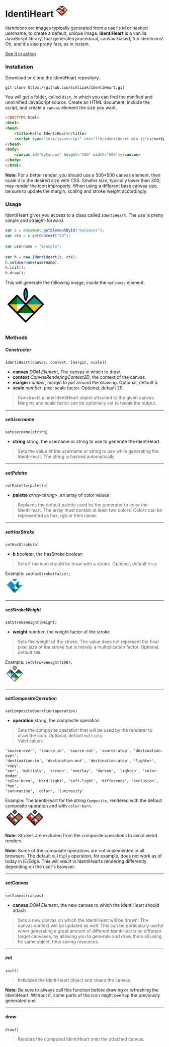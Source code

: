 IdentiHeart <img src="./img/identiheart.png" width="40">
===========

*Identicons* are images typically generated from a user's id or hashed username, to create a default, unique image.
**IdentiHeart** is a vanilla JavaScript library, that generates procedural, canvas-based, fun identicons!
Oh, and it's also pretty fast, as in instant.

[See it in action](http://schlipak.github.io/IdentiHeart/ "Demo")

### Installation
Download or clone the IdentiHeart repository.

```
git clone https://github.com/Schlipak/IdentiHeart.git
```

You will get a folder, called `dist`, in which you can find the minified and unminified JavaScript source.
Create an HTML document, include the script, and create a `canvas` element the size you want.

``` html
<!DOCTYPE html>
<html>
<head>
	<title>Hello IdentiHeart</title>
	<script type="text/javascript" src="lib/identiheart.min.js"></script>
</head>
<body>
	<canvas id="myCanvas" height="500" width="500"></canvas>
</body>
</html>
```

**Note**: For a better render, you should use a 500*500 canvas element, then scale it to the desired size with CSS. Smaller size, typically lower than 300, may render the icon improperly. When using a different base canvas size, be sure to update the margin, scaling and stroke weight accordingly.

### Usage
IdentiHeart gives you access to a class called `IdentiHeart`. The use is pretty simple and straight-forward.

``` javascript
var c = document.getElementById("myCanvas");
var ctx = c.getContext("2d");

var username = "Example";

var h = new IdentiHeart(c, ctx);
h.setUsername(username);
h.init();
h.draw();
```

This will generate the following image, inside the `myCanvas` element.<br />
<img src="./img/example.png" width="130">

### Methods
##### Constructor

```
IdentiHeart(canvas, context, [margin, scale])
```

* **canvas** *DOM Element*, The canvas in which to draw.<br/>
* **context** *CanvasRenderingContext2D*, the context of the canvas.<br/>
* **margin** *number*, margin to put around the drawing. Optional, default 5.<br/>
* **scale** *number*, pixel scale factor. Optional, default 20.

> Constructs a new IdentiHeart object attached to the given canvas. Margins and scale factor can be optionally set to tweak the output.

---

##### setUsername

```
setUsername(string)
```

* **string** *string*, the username or string to use to generate the IdentiHeart.

> Sets the value of the username or string to use while generating the IdentiHeart. The string is hashed automatically.

---

##### setPalette

```
setPalette(palette)
```

* **palette** *array&lt;string&gt;*, an array of color values

> Replaces the default palette used by the generator to color the IdentiHeart. The array must contain at least two colors. Colors can be represented as hex, rgb or html name.

---

##### setHasStroke

```
setHasStroke(b)
```

* **b** *boolean*, the hasStroke boolean

> Sets if the icon should be draw with a stroke. Optional, default `true`.

Example: `setHasStroke(false);`<br>
<img src="./img/nostroke.png" width="60">

---

##### setStrokeWeight

```
setStrokeWeight(weight)
```

* **weight** *number*, the weight factor of the stroke

> Sets the weight of the stroke. The value does not represent the final pixel size of the stroke but is merely a multiplication factor. Optional, default `500`.

Example: `setStrokeWeight(200);`<br>
<img src="./img/strokeweight.png" width="60">

---

##### setCompositeOperation

```
setCompositeOperation(operation)
```

* **operation** *string*, the composite operation

> Sets the composite operation that will be used by the renderer to draw the icon. Optional, default `multiply`.<br>
> Valid values:
```
'source-over', 'source-in', 'source-out', 'source-atop', 'destination-over',
'destination-in', 'destination-out', 'destination-atop', 'lighter', 'copy',
'xor', 'multiply', 'screen', 'overlay', 'darken', 'lighten', 'color-dodge',
'color-burn', 'hard-light', 'soft-light', 'difference', 'exclusion', 'hue',
'saturation', 'color', 'luminosity'
```

Example: The IdentiHeart for the string `Composite`, rendered with the default composite operation and with `color-burn`.<br>
<img src="./img/composite-default.png" width="60">
<img src="./img/composite-colorburn.png" width="60">

**Note**: Strokes are excluded from the composite operations to avoid weird renders.

**Note**: Some of the composite operations are not implemented in all browsers. The default `multiply` operation, for example, does not work as of today in IE/Edge. This will result in IdentiHearts rendering differently depending on the user's browser.

---

##### setCanvas

```
setCanvas(canvas)
```

* **canvas** *DOM Element*, the new canvas to which the IdentiHeart should attach

> Sets a new canvas on which the IdentiHeart will be drawn. The canvas context will be updated as well. 
> This can be particularly useful when generating a great amount of different IdentiHearts on different 
> target canvases, by allowing you to generate and draw them all using he same object, thus saving resources.

---

##### init

```
init()
```

> Initializes the IdentiHeart object and clears the canvas. 

**Note**: Be sure to always call this function before drawing or refreshing the IdentiHeart. Without it, some parts of the icon might overlap the previously generated one.

---

##### draw

```
draw()
```

> Renders the computed IdentiHeart onto the attached canvas.